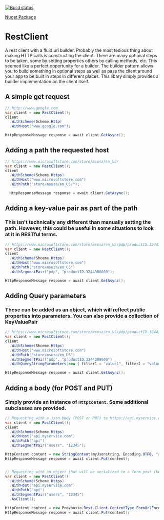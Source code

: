 [![Build status](https://ci.appveyor.com/api/projects/status/26352mubvo3iwobm?svg=true)](https://ci.appveyor.com/project/JeremyStafford/restclient)

[Nuget Package](https://www.nuget.org/packages/Provausio.Rest.Client)


# RestClient
A rest client with a fluid uri builder. Probably the most tedious thing about making HTTP calls is constructing the client. There are many optional steps to be taken, some by setting properties others by calling methods, etc. This seemed like a perfect opportunity for a builder. The builder pattern allows you to build something in optional steps as well as pass the client around your app to be built in steps in different places. This libary simply provides a builder implementation on the client itself.

## A simple get request

``` csharp
// http://www.google.com
var client = new RestClient();
client
  .WithScheme(Scheme.Http)
  .WithHost("www.google.com");

HttpResponseMessage response = await client.GetAsync();
```

## Adding a path the requested host

``` csharp
// https://www.microsoftstore.com/store/msusa/en_US/
var client = new RestClient();
client
  .WithScheme(Scheme.Https)
  .WithHost("www.microsoftstore.com")
  .WithPath("store/msusa/en_US/");

  HttpResponseMessage response = await client.GetAsync();
```

## Adding a key-value pair as part of the path
### This isn't technically any different than manually setting the path. However, this could be useful in some situations to look at it in RESTful terms.

```csharp
// https://www.microsoftstore.com/store/msusa/en_US/pdp/productID.3244388600
var client = new RestClient();
client
  .WithScheme(Shceme.Https)
  .WithHost("www.microsoftstore.com")
  .WithPath("store/msusa/en_US")
  .WithSegmentPair("pdp", "productID.3244388600");

HttpResponseMessage response = await client.GetAsync();
```

## Adding Query parameters
### These can be added as an object, which will reflect public properties into parameters. You can also provide a collection of KeyValuePair

``` csharp
// https://www.microsoftstore.com/store/msusa/en_US/pdp/productID.3244388600?filter1=value1&filter2=value2
var client = new RestClient();
client
  .WithScheme(Shceme.Https)
  .WithHost("www.microsoftstore.com")
  .WithPath("store/msusa/en_US")
  .WithSegmentPair("pdp", "productID.3244388600")
  .WithQueryStringParameters(new { filter1 = "value1", filter2 = "value2" });

HttpResponseMessage response = await client.GetAsync();
```

## Adding a body (for POST and PUT)
### Simply provide an instance of `HttpContent`. Some additional subclasses are provided.

``` csharp
// Requesting with a json body (POST or PUT) to https://api.myservice.com/api/users/12345
var client = new RestClient();
client
  .WithScheme(Scheme.Https)
  .WithHost("api.myservice.com")
  .WithPath("api")
  .WithSegmentPair("users", "12345");

HttpContent content = new StringContent(myJsonstring, Encoding.UTF8, "application/json");
HttpResponseMessage response = await client.Put(content);


// Requesting with an object that will be serialized to a form post (key value pairs) to https://api.myservice.com/api/users/12345
var client = new RestClient()
  .WithScheme(Scheme.Https)
  .WithHost("api.myservice.com")
  .WithPath("api")
  .WithSegmentPair("users", "12345")
  .AsClient();

HttpContent content = new Provausio.Rest.Client.ContentType.FormUrlEncodedContent(new { FirstName = "Jon", LastName = "Snow" });
HttpResponseMessage response = await client.Put(content);
```

